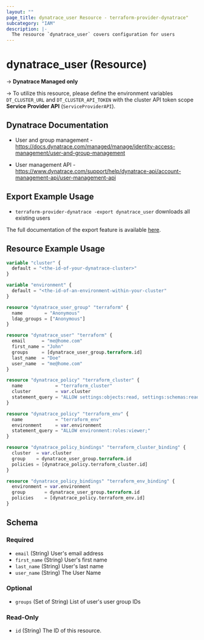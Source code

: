 ```yaml
---
layout: ""
page_title: dynatrace_user Resource - terraform-provider-dynatrace"
subcategory: "IAM"
description: |-
  The resource `dynatrace_user` covers configuration for users
---
```


# dynatrace_user (Resource)

-> **Dynatrace Managed only**

-> To utilize this resource, please define the environment variables `DT_CLUSTER_URL` and `DT_CLUSTER_API_TOKEN` with the cluster API token scope **Service Provider API** (`ServiceProviderAPI`).

## Dynatrace Documentation

- User and group management - https://docs.dynatrace.com/managed/manage/identity-access-management/user-and-group-management

- User management API - https://www.dynatrace.com/support/help/dynatrace-api/account-management-api/user-management-api

## Export Example Usage

- `terraform-provider-dynatrace -export dynatrace_user` downloads all existing users

The full documentation of the export feature is available [here](https://dt-url.net/h203qmc).

## Resource Example Usage

```terraform
variable "cluster" {
  default = "<the-id-of-your-dynatrace-cluster>"
}

variable "environment" {
  default = "<the-id-of-an-environment-within-your-cluster"
}

resource "dynatrace_user_group" "terraform" {
  name        = "Anonymous"
  ldap_groups = ["Anonymous"]
}

resource "dynatrace_user" "terraform" {
  email      = "me@home.com"
  first_name = "John"
  groups     = [dynatrace_user_group.terraform.id]
  last_name  = "Doe"
  user_name  = "me@home.com"
}

resource "dynatrace_policy" "terraform_cluster" {
  name            = "terraform_cluster"
  cluster         = var.cluster
  statement_query = "ALLOW settings:objects:read, settings:schemas:read WHERE settings:schemaId = \"terraform-cluster\";"
}

resource "dynatrace_policy" "terraform_env" {
  name            = "terraform_env"
  environment     = var.environment
  statement_query = "ALLOW environment:roles:viewer;"
}

resource "dynatrace_policy_bindings" "terraform_cluster_binding" {
  cluster  = var.cluster
  group    = dynatrace_user_group.terraform.id
  policies = [dynatrace_policy.terraform_cluster.id]
}

resource "dynatrace_policy_bindings" "terraform_env_binding" {
  environment = var.environment
  group       = dynatrace_user_group.terraform.id
  policies    = [dynatrace_policy.terraform_env.id]
}
```

<!-- schema generated by tfplugindocs -->
## Schema

### Required

- `email` (String) User's email address
- `first_name` (String) User's first name
- `last_name` (String) User's last name
- `user_name` (String) The User Name

### Optional

- `groups` (Set of String) List of user's user group IDs

### Read-Only

- `id` (String) The ID of this resource.
 
